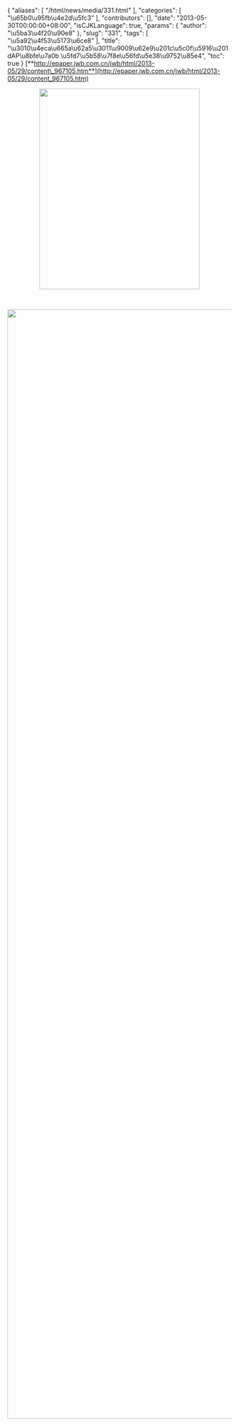 {
    "aliases": [
        "/html/news/media/331.html"
    ],
    "categories": [
        "\u65b0\u95fb\u4e2d\u5fc3"
    ],
    "contributors": [],
    "date": "2013-05-30T00:00:00+08:00",
    "isCJKLanguage": true,
    "params": {
        "author": "\u5ba3\u4f20\u90e8"
    },
    "slug": "331",
    "tags": [
        "\u5a92\u4f53\u5173\u6ce8"
    ],
    "title": "\u3010\u4eca\u665a\u62a5\u3011\u9009\u62e9\u201c\u5c0f\u5916\u201dAP\u8bfe\u7a0b \u5fd7\u5b58\u7f8e\u56fd\u5e38\u9752\u85e4",
    "toc": true
}
[**http://epaper.jwb.com.cn/jwb/html/2013-05/29/content\_967105.htm**](http://epaper.jwb.com.cn/jwb/html/2013-05/29/content_967105.htm)


<img
    src="https://cdn.tfls.online/mirror/full/74ab43e76b50135ae3fad8b737a7cfd4a75e4b91.jpg"
    style="display:block;margin-left:auto;margin-right:auto;"
    decoding="async"
    fetchpriority="auto"
    loading="lazy"
    height="450"
    width="360"
/>

 


<img
    src="https://cdn.tfls.online/mirror/full/07dbaa2f2e1d144f3867b749622750b69ec2ca17.jpg"
    style="display:block;margin-left:auto;margin-right:auto;"
    decoding="async"
    fetchpriority="auto"
    loading="lazy"
    height="2487"
    width="589"
/>

